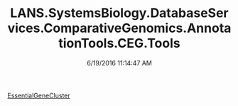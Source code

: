 ﻿---
title: LANS.SystemsBiology.DatabaseServices.ComparativeGenomics.AnnotationTools.CEG.Tools
date: 6/19/2016 11:14:47 AM
---

[EssentialGeneCluster](T-LANS.SystemsBiology.DatabaseServices.ComparativeGenomics.AnnotationTools.CEG.Tools.EssentialGeneCluster.html)
